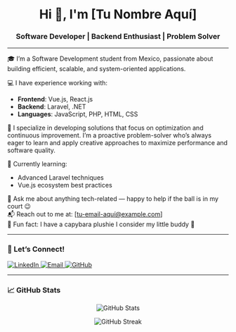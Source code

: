 <h1 align="center">Hi 👋, I'm [Tu Nombre Aquí]</h1>
<h3 align="center">Software Developer | Backend Enthusiast | Problem Solver</h3>

---

🎓 I’m a Software Development student from Mexico, passionate about building efficient, scalable, and system-oriented applications.

💻 I have experience working with:
- **Frontend**: Vue.js, React.js
- **Backend**: Laravel, .NET
- **Languages**: JavaScript, PHP, HTML, CSS

🔧 I specialize in developing solutions that focus on optimization and continuous improvement. I’m a proactive problem-solver who’s always eager to learn and apply creative approaches to maximize performance and software quality.

🌱 Currently learning:
- Advanced Laravel techniques
- Vue.js ecosystem best practices

💬 Ask me about anything tech-related — happy to help if the ball is in my court 😉  
📬 Reach out to me at: [tu-email-aquí@example.com]  
🐾 Fun fact: I have a capybara plushie I consider my little buddy 🦫

---

### 🤝 Let’s Connect!

<p align="left">
  <a href="https://www.linkedin.com/in/tu-linkedin/" target="_blank">
    <img alt="LinkedIn" src="https://img.shields.io/badge/LinkedIn-blue?style=flat&logo=linkedin&labelColor=blue">
  </a>
  <a href="mailto:tu-email-aquí@example.com">
    <img alt="Email" src="https://img.shields.io/badge/Email-red?style=flat&logo=gmail&labelColor=red">
  </a>
  <a href="https://github.com/tu-usuario" target="_blank">
    <img alt="GitHub" src="https://img.shields.io/badge/GitHub-black?style=flat&logo=github">
  </a>
</p>

---

### 📈 GitHub Stats

<p align="center">
  <img src="https://github-readme-stats.vercel.app/api?username=tu-usuario&show_icons=true&theme=radical" alt="GitHub Stats" />
</p>
<p align="center">
  <img src="https://github-readme-streak-stats.herokuapp.com/?user=tu-usuario&theme=radical" alt="GitHub Streak" />
</p>
